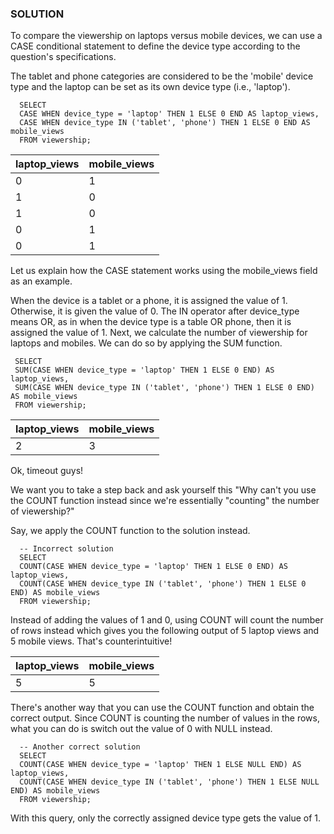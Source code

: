 ### SOLUTION

To compare the viewership on laptops versus mobile devices, we can use a CASE conditional statement to define the device type according to the question's specifications.

The tablet and phone categories are considered to be the 'mobile' device type and the laptop can be set as its own device type (i.e., 'laptop').

      SELECT 
      CASE WHEN device_type = 'laptop' THEN 1 ELSE 0 END AS laptop_views, 
      CASE WHEN device_type IN ('tablet', 'phone') THEN 1 ELSE 0 END AS mobile_views 
      FROM viewership;
      
 laptop_views|	mobile_views
 ---|---
0|	1
1	|0
1	|0
0	|1
0	|1

Let us explain how the CASE statement works using the mobile_views field as an example.

When the device is a tablet or a phone, it is assigned the value of 1. Otherwise, it is given the value of 0.
The IN operator after device_type means OR, as in when the device type is a table OR phone, then it is assigned the value of 1.
Next, we calculate the number of viewership for laptops and mobiles. We can do so by applying the SUM function.

     SELECT 
     SUM(CASE WHEN device_type = 'laptop' THEN 1 ELSE 0 END) AS laptop_views, 
     SUM(CASE WHEN device_type IN ('tablet', 'phone') THEN 1 ELSE 0 END) AS mobile_views 
     FROM viewership;
     
 laptop_views	|mobile_views
 ---|---
2|	3

Ok, timeout guys!

We want you to take a step back and ask yourself this "Why can't you use the COUNT function instead since we're essentially "counting" the number of viewership?"

Say, we apply the COUNT function to the solution instead.

      -- Incorrect solution
      SELECT 
      COUNT(CASE WHEN device_type = 'laptop' THEN 1 ELSE 0 END) AS laptop_views, 
      COUNT(CASE WHEN device_type IN ('tablet', 'phone') THEN 1 ELSE 0 END) AS mobile_views 
      FROM viewership;

Instead of adding the values of 1 and 0, using COUNT will count the number of rows instead which gives you the following output of 5 laptop views and 5 mobile views. That's counterintuitive!

laptop_views|	mobile_views
---|---
5|	5

There's another way that you can use the COUNT function and obtain the correct output. Since COUNT is counting the number of values in the rows, what you can do is switch out the value of 0 with NULL instead.

      -- Another correct solution
      SELECT 
      COUNT(CASE WHEN device_type = 'laptop' THEN 1 ELSE NULL END) AS laptop_views, 
      COUNT(CASE WHEN device_type IN ('tablet', 'phone') THEN 1 ELSE NULL END) AS mobile_views 
      FROM viewership;
      
 With this query, only the correctly assigned device type gets the value of 1.
